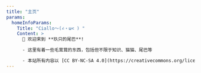 ```yaml
---
title: "主页"
params:
  homeInfoParams:
    Title: "Ciallo～(∠・ω< ) "
    Content: >
      👋 欢迎来到 **玖只的尾巴**!

      - 这里有着一些毛茸茸的东西，包括但不限于知识、猫猫、尾巴等

      - 本站所有内容以 [CC BY-NC-SA 4.0](https://creativecommons.org/licenses/by-nc-sa/4.0/deed.en) 协议共享
---
```

